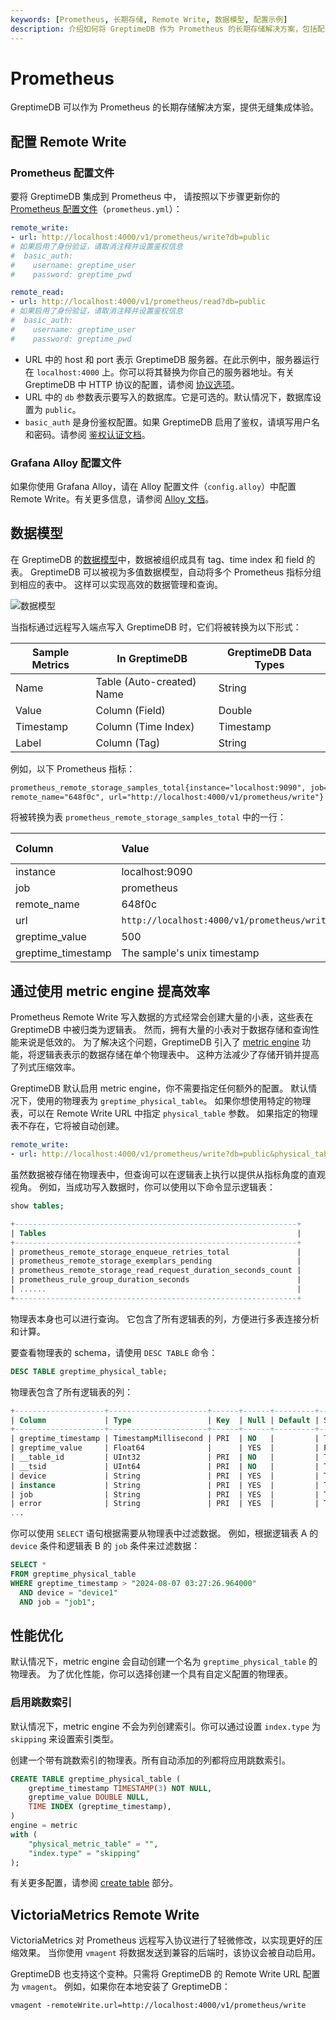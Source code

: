 ```yaml
---
keywords: [Prometheus, 长期存储, Remote Write, 数据模型, 配置示例]
description: 介绍如何将 GreptimeDB 作为 Prometheus 的长期存储解决方案，包括配置 Remote Write 和数据模型的映射规则。
---
```


# Prometheus

GreptimeDB 可以作为 Prometheus 的长期存储解决方案，提供无缝集成体验。

## 配置 Remote Write

### Prometheus 配置文件

要将 GreptimeDB 集成到 Prometheus 中，
请按照以下步骤更新你的 [Prometheus 配置文件](https://prometheus.io/docs/prometheus/latest/configuration/configuration/#configuration-file)（`prometheus.yml`）：

```yaml
remote_write:
- url: http://localhost:4000/v1/prometheus/write?db=public
# 如果启用了身份验证，请取消注释并设置鉴权信息
#  basic_auth:
#    username: greptime_user
#    password: greptime_pwd

remote_read:
- url: http://localhost:4000/v1/prometheus/read?db=public
# 如果启用了身份验证，请取消注释并设置鉴权信息
#  basic_auth:
#    username: greptime_user
#    password: greptime_pwd
```

- URL 中的 host 和 port 表示 GreptimeDB 服务器。在此示例中，服务器运行在 `localhost:4000` 上。你可以将其替换为你自己的服务器地址。有关 GreptimeDB 中 HTTP 协议的配置，请参阅 [协议选项](/user-guide/deployments-administration/configuration.md#protocol-options)。
- URL 中的 `db` 参数表示要写入的数据库。它是可选的。默认情况下，数据库设置为 `public`。
- `basic_auth` 是身份鉴权配置。如果 GreptimeDB 启用了鉴权，请填写用户名和密码。请参阅 [鉴权认证文档](/user-guide/deployments-administration/authentication/overview.md)。

### Grafana Alloy 配置文件

如果你使用 Grafana Alloy，请在 Alloy 配置文件（`config.alloy`）中配置 Remote Write。有关更多信息，请参阅 [Alloy 文档](alloy.md#prometheus-remote-write)。

## 数据模型

在 GreptimeDB 的[数据模型](/user-guide/concepts/data-model.md)中，数据被组织成具有 tag、time index 和 field 的表。
GreptimeDB 可以被视为多值数据模型，自动将多个 Prometheus 指标分组到相应的表中。
这样可以实现高效的数据管理和查询。

![数据模型](/PromQL-multi-value-data-model.png)

当指标通过远程写入端点写入 GreptimeDB 时，它们将被转换为以下形式：

| Sample Metrics | In GreptimeDB             | GreptimeDB Data Types |
| -------------- | ------------------------- | --------------------- |
| Name           | Table (Auto-created) Name | String                |
| Value          | Column (Field)            | Double                |
| Timestamp      | Column (Time Index)       | Timestamp             |
| Label          | Column (Tag)              | String                |

例如，以下 Prometheus 指标：

```txt
prometheus_remote_storage_samples_total{instance="localhost:9090", job="prometheus",
remote_name="648f0c", url="http://localhost:4000/v1/prometheus/write"} 500
```

将被转换为表 `prometheus_remote_storage_samples_total` 中的一行：

| Column             | Value                                       | Column  Data  Type |
| :----------------- | :------------------------------------------ | :----------------- |
| instance           | localhost:9090                              | String             |
| job                | prometheus                                  | String             |
| remote_name        | 648f0c                                      | String             |
| url                | `http://localhost:4000/v1/prometheus/write` | String             |
| greptime_value     | 500                                         | Double             |
| greptime_timestamp | The sample's unix timestamp                 | Timestamp          |


## 通过使用 metric engine 提高效率

Prometheus Remote Write 写入数据的方式经常会创建大量的小表，这些表在 GreptimeDB 中被归类为逻辑表。
然而，拥有大量的小表对于数据存储和查询性能来说是低效的。
为了解决这个问题，GreptimeDB 引入了 [metric engine](/contributor-guide/datanode/metric-engine.md) 功能，将逻辑表表示的数据存储在单个物理表中。
这种方法减少了存储开销并提高了列式压缩效率。

GreptimeDB 默认启用 metric engine，你不需要指定任何额外的配置。
默认情况下，使用的物理表为 `greptime_physical_table`。
如果你想使用特定的物理表，可以在 Remote Write URL 中指定 `physical_table` 参数。
如果指定的物理表不存在，它将被自动创建。

```yaml
remote_write:
- url: http://localhost:4000/v1/prometheus/write?db=public&physical_table=greptime_physical_table
```

虽然数据被存储在物理表中，但查询可以在逻辑表上执行以提供从指标角度的直观视角。
例如，当成功写入数据时，你可以使用以下命令显示逻辑表：

```sql
show tables;
```

```sql
+---------------------------------------------------------------+
| Tables                                                        |
+---------------------------------------------------------------+
| prometheus_remote_storage_enqueue_retries_total               |
| prometheus_remote_storage_exemplars_pending                   |
| prometheus_remote_storage_read_request_duration_seconds_count |
| prometheus_rule_group_duration_seconds                        |
| ......                                                        |
+---------------------------------------------------------------+
```

物理表本身也可以进行查询。
它包含了所有逻辑表的列，方便进行多表连接分析和计算。

要查看物理表的 schema，请使用 `DESC TABLE` 命令：

```sql
DESC TABLE greptime_physical_table;
```

物理表包含了所有逻辑表的列：

```sql
+--------------------+----------------------+------+------+---------+---------------+
| Column             | Type                 | Key  | Null | Default | Semantic Type |
+--------------------+----------------------+------+------+---------+---------------+
| greptime_timestamp | TimestampMillisecond | PRI  | NO   |         | TIMESTAMP     |
| greptime_value     | Float64              |      | YES  |         | FIELD         |
| __table_id         | UInt32               | PRI  | NO   |         | TAG           |
| __tsid             | UInt64               | PRI  | NO   |         | TAG           |
| device             | String               | PRI  | YES  |         | TAG           |
| instance           | String               | PRI  | YES  |         | TAG           |
| job                | String               | PRI  | YES  |         | TAG           |
| error              | String               | PRI  | YES  |         | TAG           |
...
```

你可以使用 `SELECT` 语句根据需要从物理表中过滤数据。
例如，根据逻辑表 A 的 `device` 条件和逻辑表 B 的 `job` 条件来过滤数据：

```sql
SELECT *
FROM greptime_physical_table
WHERE greptime_timestamp > "2024-08-07 03:27:26.964000"
  AND device = "device1"
  AND job = "job1";
```

## 性能优化

默认情况下，metric engine 会自动创建一个名为 `greptime_physical_table` 的物理表。
为了优化性能，你可以选择创建一个具有自定义配置的物理表。

### 启用跳数索引

默认情况下，metric engine 不会为列创建索引。你可以通过设置 `index.type` 为 `skipping` 来设置索引类型。

创建一个带有跳数索引的物理表。所有自动添加的列都将应用跳数索引。

```sql
CREATE TABLE greptime_physical_table (
    greptime_timestamp TIMESTAMP(3) NOT NULL,
    greptime_value DOUBLE NULL,
    TIME INDEX (greptime_timestamp),
) 
engine = metric
with (
    "physical_metric_table" = "",
    "index.type" = "skipping"
);
```
有关更多配置，请参阅 [create table](/reference/sql/create.md#create-table) 部分。


## VictoriaMetrics Remote Write

VictoriaMetrics 对 Prometheus 远程写入协议进行了轻微修改，以实现更好的压缩效果。
当你使用 `vmagent` 将数据发送到兼容的后端时，该协议会被自动启用。

GreptimeDB 也支持这个变种。只需将 GreptimeDB 的 Remote Write URL 配置为 `vmagent`。
例如，如果你在本地安装了 GreptimeDB：

```shell
vmagent -remoteWrite.url=http://localhost:4000/v1/prometheus/write
```

